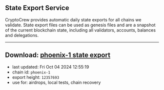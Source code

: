 ## State Export Service
CryptoCrew provides automatic daily state exports for all chains we validate. State export files can be used as genesis files and are a snapshot of the current blockchain state, including all validators, accounts, balances and delegations.

---
**Download: [phoenix-1 state export](https://dl-eu2.ccvalidators.com/SERVICE/terra2/phoenix-1_export_12357693.json)**
---

- last updated: Fri Oct 04 2024 12:55:19
- chain id: `phoenix-1`
- export height: `12357693`
- use for: airdrops, local tests, chain recovery
